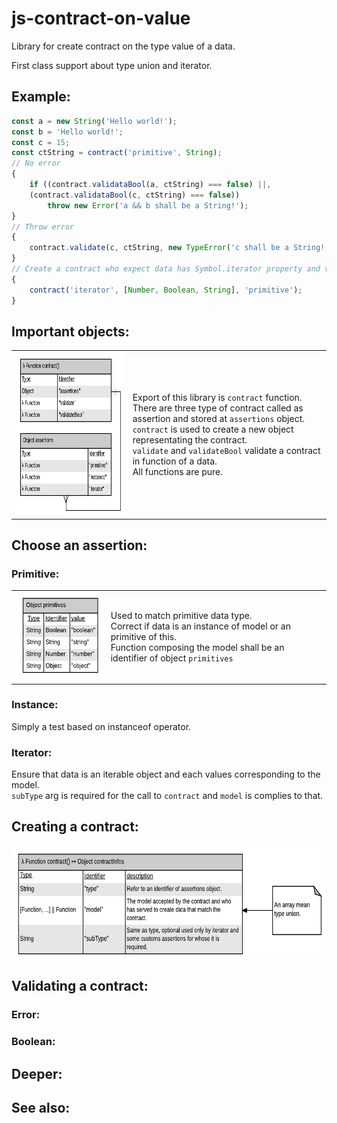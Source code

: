 # js-contract-on-value
Library for create contract on the type value of a data.

First class support about type union and iterator.

## Example:
```javascript
const a = new String('Hello world!');
const b = 'Hello world!';
const c = 15;
const ctString = contract('primitive', String);
// No error
{
	if ((contract.validataBool(a, ctString) === false) ||,
	(contract.validataBool(c, ctString) === false))
		throw new Error('a && b shall be a String!');
}
// Throw error
{
	contract.validate(c, ctString, new TypeError('c shall be a String!'));
}
// Create a contract who expect data has Symbol.iterator property and values are wheter Number || Boolean || String
{
	contract('iterator', [Number, Boolean, String], 'primitive');
}
```

## Important objects:
| | |
|-|-|
| <img height='260px' width='380px' src='./doc/globalObjects.png'/>     | Export of this library is `contract` function.<br>There are three type of contract called as assertion and stored at `assertions` object.<br>`contract` is used to create a new object representating the contract.<br>`validate` and `validateBool` validate a contract in function of a data.<br> All functions are pure.

## Choose an assertion:
### Primitive:
| | |
|-|-|
|<img height='140px' width='210px' src='./doc/objectPrimitives.png'/>|Used to match primitive data type.<br>Correct if data is an instance of model or an primitive of this.<br>Function composing the model shall be an identifier of object `primitives`|
### Instance:
Simply a test based on instanceof operator.
### Iterator:
Ensure that data is an iterable object and each values corresponding to the model.<br >
`subType` arg is required for the call to `contract` and `model` is complies to that.
## Creating a contract:
<img height='180px' width='600px' src='./doc/contractFunctionInterface.png'/>

## Validating a contract:
### Error:

### Boolean:

## Deeper:

## See also:
